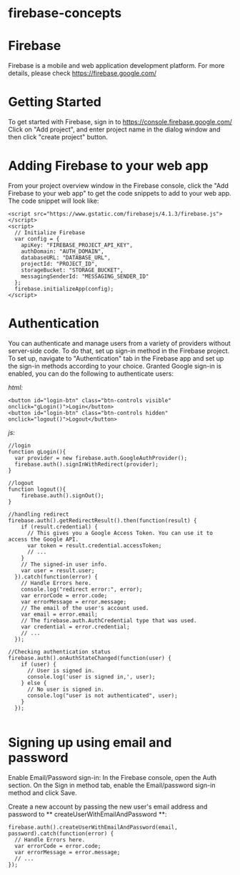 # firebase-concepts

# Firebase
Firebase is a mobile and web application development platform.
For more details, please check https://firebase.google.com/

# Getting Started
To get started with Firebase, sign in to https://console.firebase.google.com/
Click on "Add project", and enter project name in the dialog window and then click "create project" button.

# Adding Firebase to your web app
From your project overview window in the Firebase console, click the "Add Firebase to your web app" to get
the code snippets to add to your web app.
The code snippet will look like:
````
<script src="https://www.gstatic.com/firebasejs/4.1.3/firebase.js"></script>
<script>
  // Initialize Firebase
  var config = {
    apiKey: "FIREBASE_PROJECT_API_KEY",
    authDomain: "AUTH_DOMAIN",
    databaseURL: "DATABASE_URL",
    projectId: "PROJECT_ID",
    storageBucket: "STORAGE_BUCKET",
    messagingSenderId: "MESSAGING_SENDER_ID"
  };
  firebase.initializeApp(config);
</script>
````
# Authentication
You can authenticate and manage users from a variety of providers without server-side code.
To do that, set up sign-in method in the Firebase project. To set up, navigate to "Authentication" tab in the Firebase app and set up the sign-in methods
according to your choice.
Granted Google sign-in is enabled, you can do the following to authenticate users:

*html:*
````
<button id="login-btn" class="btn-controls visible" onclick="gLogin()">Login</button>
<button id="login-btn" class="btn-controls hidden" onclick="logout()">Logout</button>

````
*js:*
````
//login
function gLogin(){
  var provider = new firebase.auth.GoogleAuthProvider();
  firebase.auth().signInWithRedirect(provider);
}

//logout
function logout(){
    firebase.auth().signOut();
}

//handling redirect
firebase.auth().getRedirectResult().then(function(result) {
    if (result.credential) {
      // This gives you a Google Access Token. You can use it to access the Google API.
      var token = result.credential.accessToken;
      // ...
    }
    // The signed-in user info.
    var user = result.user;
  }).catch(function(error) {
    // Handle Errors here.
    console.log("redirect error:", error);
    var errorCode = error.code;
    var errorMessage = error.message;
    // The email of the user's account used.
    var email = error.email;
    // The firebase.auth.AuthCredential type that was used.
    var credential = error.credential;
    // ...
  });
  
//Checking authentication status
firebase.auth().onAuthStateChanged(function(user) {
    if (user) {
      // User is signed in.
      console.log('user is signed in,', user);
    } else {
      // No user is signed in.
      console.log("user is not authenticated", user);
    }
  });
  
````
# Signing up using email and password
Enable Email/Password sign-in:
In the Firebase console, open the Auth section.
On the Sign in method tab, enable the Email/password sign-in method and click Save.

Create a new account by passing the new user's email address and password to 
** createUserWithEmailAndPassword **:
````
firebase.auth().createUserWithEmailAndPassword(email, password).catch(function(error) {
  // Handle Errors here.
  var errorCode = error.code;
  var errorMessage = error.message;
  // ...
});
````